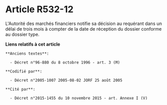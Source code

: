 # Article R532-12

L'Autorité des marchés financiers notifie sa décision au requérant dans un délai de trois mois à compter de la date de
réception du dossier conforme au dossier type.

**Liens relatifs à cet article**

	**Anciens textes**:

	  - Décret n°96-880 du 8 octobre 1996 - art. 3 (M)

	**Codifié par**:

	  - Décret n°2005-1007 2005-08-02 JORF 25 août 2005

	**Cité par**:

	  - Décret n°2015-1455 du 10 novembre 2015 - art. Annexe I (V)

